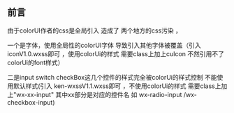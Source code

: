 ## 前言

 由于colorUI作者的css是全局引入 造成了 两个地方的css污染 ，
 
 一个是字体，使用全局性的colorUI字体 导致引入其他字体被覆盖（引入 iconV1.0.wxss即可 ，使用colorUi的样式 需要class上加上cuIcon 不然引用不了colorUi的font样式）
 
 二是input switch checkBox这几个控件的样式完全被colorUi的样式控制 不能使用默认样式(引入 ken-wxssV1.1.wxss即可 ，不使用colorUi的样式 
 需要class上加上"wx-xx-input"  其中xx部分是对应的控件名 如 wx-radio-input /wx-checkbox-input)
 
 
 
